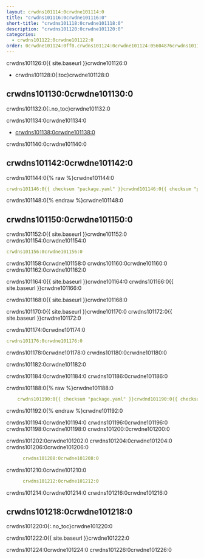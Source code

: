 ```yaml
---
layout: crwdns101114:0crwdne101114:0
title: "crwdns101116:0crwdne101116:0"
short-title: "crwdns101118:0crwdne101118:0"
description: "crwdns101120:0crwdne101120:0"
categories:
  - crwdns101122:0crwdne101122:0
order: 0crwdne101124:0ff0.crwdns101124:0crwdne101124:05604876crwdns101124:0crwdne101124:0
---
```

crwdns101126:0{{ site.baseurl }}crwdne101126:0

- crwdns101128:0{:toc}crwdne101128:0

## crwdns101130:0crwdne101130:0

crwdns101132:0{:.no_toc}crwdne101132:0

crwdns101134:0crwdne101134:0

- <a href="crwdns101136:0crwdne101136:0"
target="_blank">crwdns101138:0crwdne101138:0</a>

crwdns101140:0crwdne101140:0

## crwdns101142:0crwdne101142:0

crwdns101144:0{% raw %}crwdne101144:0

```yaml
crwdns101146:0{{ checksum "package.yaml" }}crwdnd101146:0{{ checksum "package.yaml" }}crwdne101146:0

```

crwdns101148:0{% endraw %}crwdne101148:0

## crwdns101150:0crwdne101150:0

crwdns101152:0{{ site.baseurl }}crwdne101152:0 crwdns101154:0crwdne101154:0

```yaml
crwdns101156:0crwdne101156:0
```

crwdns101158:0crwdne101158:0 crwdns101160:0crwdne101160:0 crwdns101162:0crwdne101162:0

crwdns101164:0{{ site.baseurl }}crwdne101164:0 crwdns101166:0{{ site.baseurl }}crwdne101166:0

crwdns101168:0{{ site.baseurl }}crwdne101168:0

crwdns101170:0{{ site.baseurl }}crwdne101170:0 crwdns101172:0{{ site.baseurl }}crwdne101172:0

crwdns101174:0crwdne101174:0

```yaml
crwdns101176:0crwdne101176:0
```

crwdns101178:0crwdne101178:0 crwdns101180:0crwdne101180:0

crwdns101182:0crwdne101182:0

crwdns101184:0crwdne101184:0 crwdns101186:0crwdne101186:0

crwdns101188:0{% raw %}crwdne101188:0

```yaml
    crwdns101190:0{{ checksum "package.yaml" }}crwdnd101190:0{{ checksum "package.yaml" }}crwdne101190:0
```

crwdns101192:0{% endraw %}crwdne101192:0

crwdns101194:0crwdne101194:0 crwdns101196:0crwdne101196:0 crwdns101198:0crwdne101198:0 crwdns101200:0crwdne101200:0

crwdns101202:0crwdne101202:0 crwdns101204:0crwdne101204:0 crwdns101206:0crwdne101206:0

```yaml
      crwdns101208:0crwdne101208:0
```

crwdns101210:0crwdne101210:0

```yaml
      crwdns101212:0crwdne101212:0
```

crwdns101214:0crwdne101214:0 crwdns101216:0crwdne101216:0

## crwdns101218:0crwdne101218:0

crwdns101220:0{:.no_toc}crwdne101220:0

crwdns101222:0{{ site.baseurl }}crwdne101222:0

crwdns101224:0crwdne101224:0 crwdns101226:0crwdne101226:0